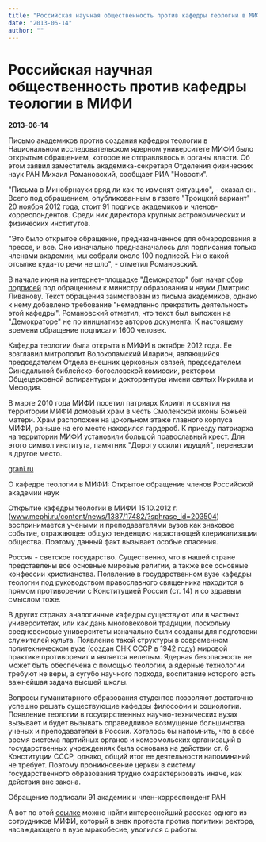 ```yaml
---
title: "Российская научная общественность против кафедры теологии в МИФИ"
date: "2013-06-14"
author: ""
---
```


# Российская научная общественность против кафедры теологии в МИФИ

**2013-06-14** 

Письмо академиков против создания кафедры теологии в Национальном исследовательском ядерном университете МИФИ было открытым обращением, которое не отправлялось в органы власти. Об этом заявил заместитель академика-секретаря Отделения физических наук РАН Михаил Романовский, сообщает РИА "Новости".

"Письма в Минобрнауки вряд ли как-то изменят ситуацию", - сказал он. Всего под обращением, опубликованным в газете "Троицкий вариант" 20 ноября 2012 года, стоит 91 подпись академиков и членов-корреспондентов. Среди них директора крупных астрономических и физических институтов.

"Это было открытое обращение, предназначенное для обнародования в прессе, и все. Оно изначально предназначалось для подписания только членами академии, мы собрали около 100 подписей. Ни о какой отсылке куда-то речи не шло", - отметил Романовский.

В начале июня на интернет-площадке "Демократор" был начат [сбор подписей](http://democrator.ru/problem/11751/comments) под обращением к министру образования и науки Дмитрию Ливанову. Текст обращения заимствован из письма академиков, однако к нему добавлено требование "немедленно прекратить деятельность этой кафедры". Романовский отметил, что текст был выложен на "Демократоре" не по инициативе авторов документа. К настоящему времени обращение подписали 1600 человек.

Кафедра теологии была открыта в МИФИ в октябре 2012 года. Ее возглавил митрополит Волоколамский Иларион, являющийся председателем Отдела внешних церковных связей, председателем Синодальной библейско-богословской комиссии, ректором Общецерковной аспирантуры и докторантуры имени святых Кирилла и Мефодия.

В марте 2010 года МИФИ посетил патриарх Кирилл и освятил на территории МИФИ домовый храм в честь Смоленской иконы Божьей матери. Храм расположен на цокольном этаже главного корпуса МИФИ, раньше на его месте находился гардероб. К приезду патриарха на территории МИФИ установили большой православный крест. Для этого символ института, памятник "Дорогу осилит идущий", перенесли в другое место.

[grani.ru](http://grani.ru/Society/Science/m.215536.html)

О кафедре теологии в МИФИ: Открытое обращение членов Российской академии наук

Открытие кафедры теологии в МИФИ 15.10.2012 г. (www.mephi.ru/content/news/1387/17482/?sphrase_id=203504) воспринимается учеными и преподавателями вузов как зна­ковое событие, отражающее общую тенденцию нарастающей клерикализации общества. Поэтому данный факт вызывает особые опасения.

Россия - светское государство. Существенно, что в нашей стране представлены все основ­ные мировые религии, а также все основные конфессии христианства. Появление в государственном вузе кафедры теологии под руководством православного священника нахо­дится в прямом противоречии с Конституцией России (ст. 14) и со здравым смыслом тоже.

В других странах аналогичные кафедры существуют или в частных университетах, или как дань многовековой традиции, поскольку средневековые университеты изначально были созданы для подготовки служителей культа. Появление такой структуры в современном политехническом вузе (создан СНК СССР в 1942 году) мировой практике противоречит и является нелепым. Ядерная безопасность не может быть обеспечена с помощью теологии, а ядерные технологии требуют не веры, а сугубо научного подхода, воспитание которого есть важнейшая задача высшей школы.

Вопросы гуманитарного образования студентов позволяют достаточно успешно решать существующие кафедры философии и социологии. Появление теологии в государственных научно-технических вузах вызывает и будет вызывать справедливое возмущение большинства ученых и преподавателей в России. Хотелось бы напомнить, что в свое время система партийных органов и комсомольских организаций в государственных учреждениях была основана на действии ст. 6 Конституции СССР, однако, общий итог ее деятельности напоминаний не требует. Поэтому проникновение церкви в систему государственного образования трудно охарактеризовать иначе, как действия вне закона.

Обращение подписали 91 академик и член-корреспондент РАН

А вот по этой [ссылке](http://mymaster.livejournal.com/369314.html) можно найти интереснейший рассказ одного из сотрудников МИФИ, который в знак протеста против политики ректора, насаждающего в вузе мракобесие, уволился с работы.